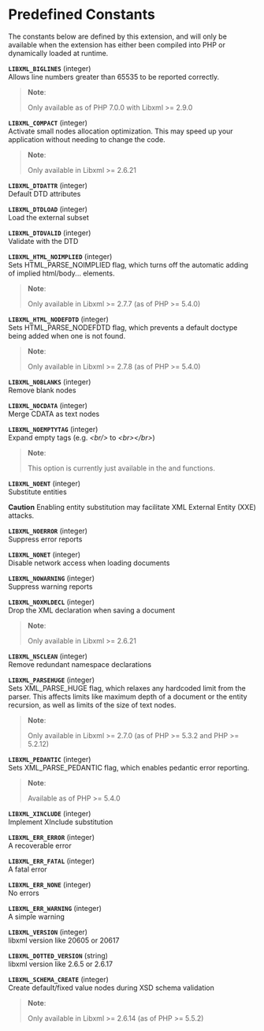 Predefined Constants
====================

The constants below are defined by this extension, and will only be
available when the extension has either been compiled into PHP or
dynamically loaded at runtime.

**`LIBXML_BIGLINES`** (<span class="type">integer</span>)  
<span class="simpara"> Allows line numbers greater than 65535 to be
reported correctly. </span>

> **Note**:
>
> Only available as of PHP 7.0.0 with Libxml \>= 2.9.0

**`LIBXML_COMPACT`** (<span class="type">integer</span>)  
<span class="simpara"> Activate small nodes allocation optimization.
This may speed up your application without needing to change the code.
</span>

> **Note**:
>
> Only available in Libxml \>= 2.6.21

**`LIBXML_DTDATTR`** (<span class="type">integer</span>)  
<span class="simpara"> Default DTD attributes </span>

**`LIBXML_DTDLOAD`** (<span class="type">integer</span>)  
<span class="simpara"> Load the external subset </span>

**`LIBXML_DTDVALID`** (<span class="type">integer</span>)  
<span class="simpara"> Validate with the DTD </span>

**`LIBXML_HTML_NOIMPLIED`** (<span class="type">integer</span>)  
<span class="simpara"> Sets HTML\_PARSE\_NOIMPLIED flag, which turns off
the automatic adding of implied html/body... elements. </span>

> **Note**:
>
> Only available in Libxml \>= 2.7.7 (as of PHP \>= 5.4.0)

**`LIBXML_HTML_NODEFDTD`** (<span class="type">integer</span>)  
<span class="simpara"> Sets HTML\_PARSE\_NODEFDTD flag, which prevents a
default doctype being added when one is not found. </span>

> **Note**:
>
> Only available in Libxml \>= 2.7.8 (as of PHP \>= 5.4.0)

**`LIBXML_NOBLANKS`** (<span class="type">integer</span>)  
<span class="simpara"> Remove blank nodes </span>

**`LIBXML_NOCDATA`** (<span class="type">integer</span>)  
<span class="simpara"> Merge CDATA as text nodes </span>

**`LIBXML_NOEMPTYTAG`** (<span class="type">integer</span>)  
<span class="simpara"> Expand empty tags (e.g. *\<br/\>* to
*\<br\>\</br\>*) </span>

> **Note**:
>
> This option is currently just available in the
> <a href="/class/domdocument.html#DOMDocument::save" class="xref"></a>
> and
> <a href="/class/domdocument.html#DOMDocument::saveXML" class="xref"></a>
> functions.

**`LIBXML_NOENT`** (<span class="type">integer</span>)  
<span class="simpara"> Substitute entities </span>

**Caution**
Enabling entity substitution may facilitate XML External Entity (XXE)
attacks.

**`LIBXML_NOERROR`** (<span class="type">integer</span>)  
<span class="simpara"> Suppress error reports </span>

**`LIBXML_NONET`** (<span class="type">integer</span>)  
<span class="simpara"> Disable network access when loading documents
</span>

**`LIBXML_NOWARNING`** (<span class="type">integer</span>)  
<span class="simpara"> Suppress warning reports </span>

**`LIBXML_NOXMLDECL`** (<span class="type">integer</span>)  
<span class="simpara"> Drop the XML declaration when saving a document
</span>

> **Note**:
>
> Only available in Libxml \>= 2.6.21

**`LIBXML_NSCLEAN`** (<span class="type">integer</span>)  
<span class="simpara"> Remove redundant namespace declarations </span>

**`LIBXML_PARSEHUGE`** (<span class="type">integer</span>)  
<span class="simpara"> Sets XML\_PARSE\_HUGE flag, which relaxes any
hardcoded limit from the parser. This affects limits like maximum depth
of a document or the entity recursion, as well as limits of the size of
text nodes. </span>

> **Note**:
>
> Only available in Libxml \>= 2.7.0 (as of PHP \>= 5.3.2 and PHP \>=
> 5.2.12)

**`LIBXML_PEDANTIC`** (<span class="type">integer</span>)  
<span class="simpara"> Sets XML\_PARSE\_PEDANTIC flag, which enables
pedantic error reporting. </span>

> **Note**:
>
> Available as of PHP \>= 5.4.0

**`LIBXML_XINCLUDE`** (<span class="type">integer</span>)  
<span class="simpara"> Implement XInclude substitution </span>

**`LIBXML_ERR_ERROR`** (<span class="type">integer</span>)  
<span class="simpara"> A recoverable error </span>

**`LIBXML_ERR_FATAL`** (<span class="type">integer</span>)  
<span class="simpara"> A fatal error </span>

**`LIBXML_ERR_NONE`** (<span class="type">integer</span>)  
<span class="simpara"> No errors </span>

**`LIBXML_ERR_WARNING`** (<span class="type">integer</span>)  
<span class="simpara"> A simple warning </span>

**`LIBXML_VERSION`** (<span class="type">integer</span>)  
<span class="simpara"> libxml version like 20605 or 20617 </span>

**`LIBXML_DOTTED_VERSION`** (<span class="type">string</span>)  
<span class="simpara"> libxml version like 2.6.5 or 2.6.17 </span>

**`LIBXML_SCHEMA_CREATE`** (<span class="type">integer</span>)  
<span class="simpara"> Create default/fixed value nodes during XSD
schema validation </span>

> **Note**:
>
> Only available in Libxml \>= 2.6.14 (as of PHP \>= 5.5.2)
